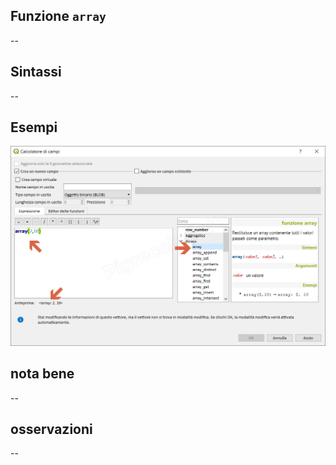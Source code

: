 ## Funzione `array`

--

## Sintassi

--

## Esempi

<img src="/img/arrays/array/array1.png">

## nota bene

--

## osservazioni

--
